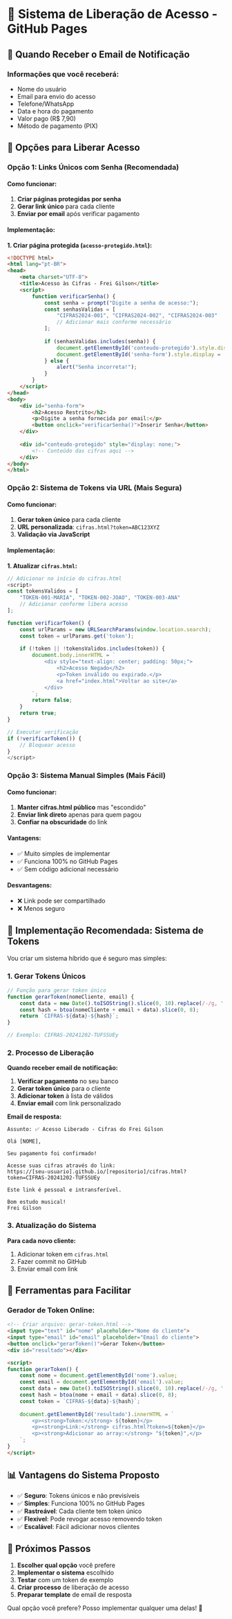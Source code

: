 # 🔐 Sistema de Liberação de Acesso - GitHub Pages

## 📧 Quando Receber o Email de Notificação

### Informações que você receberá:
- Nome do usuário
- Email para envio do acesso
- Telefone/WhatsApp
- Data e hora do pagamento
- Valor pago (R$ 7,90)
- Método de pagamento (PIX)

## 🎯 Opções para Liberar Acesso

### **Opção 1: Links Únicos com Senha (Recomendada)**

#### Como funcionar:
1. **Criar páginas protegidas por senha**
2. **Gerar link único** para cada cliente
3. **Enviar por email** após verificar pagamento

#### Implementação:

**1. Criar página protegida (`acesso-protegido.html`):**
```html
<!DOCTYPE html>
<html lang="pt-BR">
<head>
    <meta charset="UTF-8">
    <title>Acesso às Cifras - Frei Gilson</title>
    <script>
        function verificarSenha() {
            const senha = prompt("Digite a senha de acesso:");
            const senhasValidas = [
                "CIFRAS2024-001", "CIFRAS2024-002", "CIFRAS2024-003"
                // Adicionar mais conforme necessário
            ];
            
            if (senhasValidas.includes(senha)) {
                document.getElementById('conteudo-protegido').style.display = 'block';
                document.getElementById('senha-form').style.display = 'none';
            } else {
                alert("Senha incorreta!");
            }
        }
    </script>
</head>
<body>
    <div id="senha-form">
        <h2>Acesso Restrito</h2>
        <p>Digite a senha fornecida por email:</p>
        <button onclick="verificarSenha()">Inserir Senha</button>
    </div>
    
    <div id="conteudo-protegido" style="display: none;">
        <!-- Conteúdo das cifras aqui -->
    </div>
</body>
</html>
```

### **Opção 2: Sistema de Tokens via URL (Mais Segura)**

#### Como funcionar:
1. **Gerar token único** para cada cliente
2. **URL personalizada**: `cifras.html?token=ABC123XYZ`
3. **Validação via JavaScript**

#### Implementação:

**1. Atualizar `cifras.html`:**
```javascript
// Adicionar no início do cifras.html
<script>
const tokensValidos = [
    "TOKEN-001-MARIA", "TOKEN-002-JOAO", "TOKEN-003-ANA"
    // Adicionar conforme libera acesso
];

function verificarToken() {
    const urlParams = new URLSearchParams(window.location.search);
    const token = urlParams.get('token');
    
    if (!token || !tokensValidos.includes(token)) {
        document.body.innerHTML = `
            <div style="text-align: center; padding: 50px;">
                <h2>Acesso Negado</h2>
                <p>Token inválido ou expirado.</p>
                <a href="index.html">Voltar ao site</a>
            </div>
        `;
        return false;
    }
    return true;
}

// Executar verificação
if (!verificarToken()) {
    // Bloquear acesso
}
</script>
```

### **Opção 3: Sistema Manual Simples (Mais Fácil)**

#### Como funcionar:
1. **Manter cifras.html público** mas "escondido"
2. **Enviar link direto** apenas para quem pagou
3. **Confiar na obscuridade** do link

#### Vantagens:
- ✅ Muito simples de implementar
- ✅ Funciona 100% no GitHub Pages
- ✅ Sem código adicional necessário

#### Desvantagens:
- ❌ Link pode ser compartilhado
- ❌ Menos seguro

## 🚀 Implementação Recomendada: Sistema de Tokens

Vou criar um sistema híbrido que é seguro mas simples:

### **1. Gerar Tokens Únicos**
```javascript
// Função para gerar token único
function gerarToken(nomeCliente, email) {
    const data = new Date().toISOString().slice(0, 10).replace(/-/g, '');
    const hash = btoa(nomeCliente + email + data).slice(0, 8);
    return `CIFRAS-${data}-${hash}`;
}

// Exemplo: CIFRAS-20241202-TUFSSUEy
```

### **2. Processo de Liberação**

**Quando receber email de notificação:**

1. **Verificar pagamento** no seu banco
2. **Gerar token único** para o cliente
3. **Adicionar token** à lista de válidos
4. **Enviar email** com link personalizado

**Email de resposta:**
```
Assunto: ✅ Acesso Liberado - Cifras do Frei Gilson

Olá [NOME],

Seu pagamento foi confirmado! 

Acesse suas cifras através do link:
https://[seu-usuario].github.io/[repositorio]/cifras.html?token=CIFRAS-20241202-TUFSSUEy

Este link é pessoal e intransferível.

Bom estudo musical!
Frei Gilson
```

### **3. Atualização do Sistema**

**Para cada novo cliente:**
1. Adicionar token em `cifras.html`
2. Fazer commit no GitHub
3. Enviar email com link

## 🔧 Ferramentas para Facilitar

### **Gerador de Token Online:**
```html
<!-- Criar arquivo: gerar-token.html -->
<input type="text" id="nome" placeholder="Nome do cliente">
<input type="email" id="email" placeholder="Email do cliente">
<button onclick="gerarToken()">Gerar Token</button>
<div id="resultado"></div>

<script>
function gerarToken() {
    const nome = document.getElementById('nome').value;
    const email = document.getElementById('email').value;
    const data = new Date().toISOString().slice(0, 10).replace(/-/g, '');
    const hash = btoa(nome + email + data).slice(0, 8);
    const token = `CIFRAS-${data}-${hash}`;
    
    document.getElementById('resultado').innerHTML = `
        <p><strong>Token:</strong> ${token}</p>
        <p><strong>Link:</strong> cifras.html?token=${token}</p>
        <p><strong>Adicionar ao array:</strong> "${token}",</p>
    `;
}
</script>
```

## 📊 Vantagens do Sistema Proposto

- ✅ **Seguro**: Tokens únicos e não previsíveis
- ✅ **Simples**: Funciona 100% no GitHub Pages
- ✅ **Rastreável**: Cada cliente tem token único
- ✅ **Flexível**: Pode revogar acesso removendo token
- ✅ **Escalável**: Fácil adicionar novos clientes

## 🎯 Próximos Passos

1. **Escolher qual opção** você prefere
2. **Implementar o sistema** escolhido
3. **Testar** com um token de exemplo
4. **Criar processo** de liberação de acesso
5. **Preparar template** de email de resposta

Qual opção você prefere? Posso implementar qualquer uma delas! 🚀